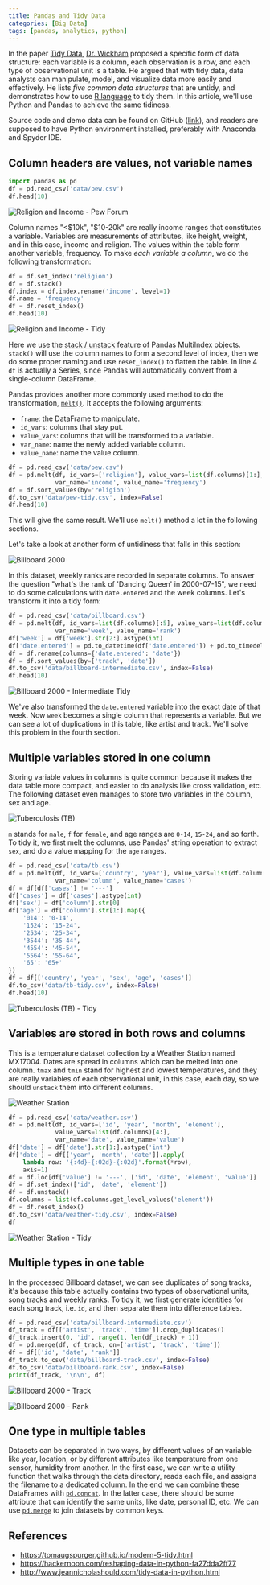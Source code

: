 ```yaml
---
title: Pandas and Tidy Data
categories: [Big Data]
tags: [pandas, analytics, python]
---
```


In the paper [Tidy Data][1], [Dr. Wickham][2] proposed a specific form of data structure: each variable is a column, each observation is a row, and each type of observational unit is a table. He argued that with tidy data, data analysts can manipulate, model, and visualize data more easily and effectively. He lists *five common data structures* that are untidy, and demonstrates how to use [R language][3] to tidy them. In this article, we'll use Python and Pandas to achieve the same tidiness.

Source code and demo data can be found on GitHub ([link][4]), and readers are supposed to have Python environment installed, preferably with Anaconda and Spyder IDE.

## Column headers are values, not variable names

```python
import pandas as pd
df = pd.read_csv('data/pew.csv')
df.head(10)
```

![Religion and Income - Pew Forum](/images/tidy-data/pew.png)

Column names "<$10k", "$10-20k" are really income ranges that constitutes a variable. Variables are measurements of attributes, like height, weight, and in this case, income and religion. The values within the table form another variable, frequency. To make *each variable a column*, we do the following transformation:

```python
df = df.set_index('religion')
df = df.stack()
df.index = df.index.rename('income', level=1)
df.name = 'frequency'
df = df.reset_index()
df.head(10)
```

![Religion and Income - Tidy](/images/tidy-data/pew-tidy.png)

<!-- more -->

Here we use the [stack / unstack][5] feature of Pandas MultiIndex objects. `stack()` will use the column names to form a second level of index, then we do some proper naming and use `reset_index()` to flatten the table. In line 4 `df` is actually a Series, since Pandas will automatically convert from a single-column DataFrame.

Pandas provides another more commonly used method to do the transformation, [`melt()`][6]. It accepts the following arguments:

* `frame`: the DataFrame to manipulate.
* `id_vars`: columns that stay put.
* `value_vars`: columns that will be transformed to a variable.
* `var_name`: name the newly added variable column.
* `value_name`: name the value column.

```python
df = pd.read_csv('data/pew.csv')
df = pd.melt(df, id_vars=['religion'], value_vars=list(df.columns)[1:],
             var_name='income', value_name='frequency')
df = df.sort_values(by='religion')
df.to_csv('data/pew-tidy.csv', index=False)
df.head(10)
```

This will give the same result. We'll use `melt()` method a lot in the following sections.

Let's take a look at another form of untidiness that falls in this section:

![Billboard 2000](/images/tidy-data/billboard.png)

In this dataset, weekly ranks are recorded in separate columns. To answer the question "what's the rank of 'Dancing Queen' in 2000-07-15", we need to do some calculations with `date.entered` and the week columns. Let's transform it into a tidy form:

```python
df = pd.read_csv('data/billboard.csv')
df = pd.melt(df, id_vars=list(df.columns)[:5], value_vars=list(df.columns)[5:],
             var_name='week', value_name='rank')
df['week'] = df['week'].str[2:].astype(int)
df['date.entered'] = pd.to_datetime(df['date.entered']) + pd.to_timedelta((df['week'] - 1) * 7, 'd')
df = df.rename(columns={'date.entered': 'date'})
df = df.sort_values(by=['track', 'date'])
df.to_csv('data/billboard-intermediate.csv', index=False)
df.head(10)
```

![Billboard 2000 - Intermediate Tidy](/images/tidy-data/billboard-intermediate.png)

We've also transformed the `date.entered` variable into the exact date of that week. Now `week` becomes a single column that represents a variable. But we can see a lot of duplications in this table, like artist and track. We'll solve this problem in the fourth section.

## Multiple variables stored in one column

Storing variable values in columns is quite common because it makes the data table more compact, and easier to do analysis like cross validation, etc. The following dataset even manages to store two variables in the column, sex and age.

![Tuberculosis (TB)](/images/tidy-data/tb.png)

`m` stands for `male`, `f` for `female`, and age ranges are `0-14`, `15-24`, and so forth. To tidy it, we first melt the columns, use Pandas' string operation to extract `sex`, and do a value mapping for the `age` ranges.

```python
df = pd.read_csv('data/tb.csv')
df = pd.melt(df, id_vars=['country', 'year'], value_vars=list(df.columns)[2:],
             var_name='column', value_name='cases')
df = df[df['cases'] != '---']
df['cases'] = df['cases'].astype(int)
df['sex'] = df['column'].str[0]
df['age'] = df['column'].str[1:].map({
    '014': '0-14',
    '1524': '15-24',
    '2534': '25-34',
    '3544': '35-44',
    '4554': '45-54',
    '5564': '55-64',
    '65': '65+'
})
df = df[['country', 'year', 'sex', 'age', 'cases']]
df.to_csv('data/tb-tidy.csv', index=False)
df.head(10)
```

![Tuberculosis (TB) - Tidy](/images/tidy-data/tb-tidy.png)

## Variables are stored in both rows and columns

This is a temperature dataset collection by a Weather Station named MX17004. Dates are spread in columns which can be melted into one column. `tmax` and `tmin` stand for highest and lowest temperatures, and they are really variables of each observational unit, in this case, each day, so we should `unstack` them into different columns.

![Weather Station](/images/tidy-data/weather.png)

```python
df = pd.read_csv('data/weather.csv')
df = pd.melt(df, id_vars=['id', 'year', 'month', 'element'],
             value_vars=list(df.columns)[4:],
             var_name='date', value_name='value')
df['date'] = df['date'].str[1:].astype('int')
df['date'] = df[['year', 'month', 'date']].apply(
    lambda row: '{:4d}-{:02d}-{:02d}'.format(*row),
    axis=1)
df = df.loc[df['value'] != '---', ['id', 'date', 'element', 'value']]
df = df.set_index(['id', 'date', 'element'])
df = df.unstack()
df.columns = list(df.columns.get_level_values('element'))
df = df.reset_index()
df.to_csv('data/weather-tidy.csv', index=False)
df
```

![Weather Station - Tidy](/images/tidy-data/weather-tidy.png)

## Multiple types in one table

In the processed Billboard dataset, we can see duplicates of song tracks, it's because this table actually contains two types of observational units, song tracks and weekly ranks. To tidy it, we first generate identities for each song track, i.e. `id`, and then separate them into difference tables.

```python
df = pd.read_csv('data/billboard-intermediate.csv')
df_track = df[['artist', 'track', 'time']].drop_duplicates()
df_track.insert(0, 'id', range(1, len(df_track) + 1))
df = pd.merge(df, df_track, on=['artist', 'track', 'time'])
df = df[['id', 'date', 'rank']]
df_track.to_csv('data/billboard-track.csv', index=False)
df.to_csv('data/billboard-rank.csv', index=False)
print(df_track, '\n\n', df)
```

![Billboard 2000 - Track](/images/tidy-data/billboard-track.png)

![Billboard 2000 - Rank](/images/tidy-data/billboard-rank.png)

## One type in multiple tables

Datasets can be separated in two ways, by different values of an variable like year, location, or by different attributes like temperature from one sensor, humidity from another. In the first case, we can write a utility function that walks through the data directory, reads each file, and assigns the filename to a dedicated column. In the end we can combine these DataFrames with [`pd.concat`][7]. In the latter case, there should be some attribute that can identify the same units, like date, personal ID, etc. We can use [`pd.merge`][8] to join datasets by common keys.

## References

* https://tomaugspurger.github.io/modern-5-tidy.html
* https://hackernoon.com/reshaping-data-in-python-fa27dda2ff77
* http://www.jeannicholashould.com/tidy-data-in-python.html

[1]: https://www.jstatsoft.org/article/view/v059i10
[2]: https://en.wikipedia.org/wiki/Hadley_Wickham
[3]: https://github.com/hadley/tidy-data/
[4]: https://github.com/jizhang/pandas-tidy-data
[5]: https://pandas.pydata.org/pandas-docs/stable/reshaping.html
[6]: https://pandas.pydata.org/pandas-docs/stable/generated/pandas.melt.html
[7]: https://pandas.pydata.org/pandas-docs/stable/generated/pandas.concat.html
[8]: https://pandas.pydata.org/pandas-docs/stable/generated/pandas.merge.html
